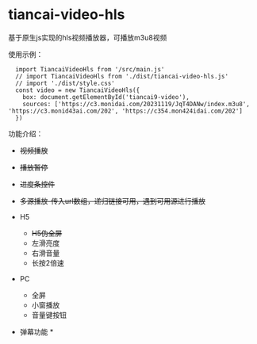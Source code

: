 # tiancai-video-hls

基于原生js实现的hls视频播放器，可播放m3u8视频

使用示例：

```
  import TiancaiVideoHls from '/src/main.js'
  // import TiancaiVideoHls from './dist/tiancai-video-hls.js'
  // import './dist/style.css'
  const video = new TiancaiVideoHls({
    box: document.getElementById('tiancai9-video'),
    sources: ['https://c3.monidai.com/20231119/JqT4DANw/index.m3u8', 'https://c3.monid43ai.com/202', 'https://c354.mon424idai.com/202']
  })
```



功能介绍：

* ~~视频播放~~
* ~~播放暂停~~
* ~~进度条控件~~
* ~~多源播放-传入url数组，递归链接可用，遇到可用源进行播放~~
* H5
  * ~~H5伪全屏~~
  * 左滑亮度
  * 右滑音量
  * 长按2倍速
* PC
  * 全屏
  * 小窗播放
  * 音量键按钮

* 弹幕功能
  * 

